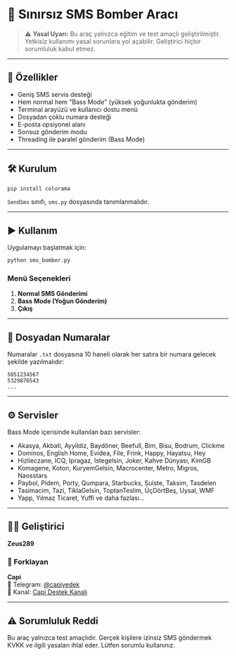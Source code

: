 # 📱 Sınırsız SMS Bomber Aracı

> ⚠️ **Yasal Uyarı:** Bu araç yalnızca eğitim ve test amaçlı geliştirilmiştir. Yetkisiz kullanımı yasal sorunlara yol açabilir. Geliştirici hiçbir sorumluluk kabul etmez.

---

## 🚀 Özellikler

- Geniş SMS servis desteği
- Hem normal hem "Bass Mode" (yüksek yoğunlukta gönderim)
- Terminal arayüzü ve kullanıcı dostu menü
- Dosyadan çoklu numara desteği
- E-posta opsiyonel alanı
- Sonsuz gönderim modu
- Threading ile paralel gönderim (Bass Mode)

---

## 🛠 Kurulum

```bash
pip install colorama
```

`SendSms` sınıfı, `sms.py` dosyasında tanımlanmalıdır.

---

## ▶️ Kullanım

Uygulamayı başlatmak için:

```bash
python sms_bomber.py
```

### Menü Seçenekleri

1. **Normal SMS Gönderimi**  
2. **Bass Mode (Yoğun Gönderim)**  
3. **Çıkış**

---

## 📂 Dosyadan Numaralar

Numaralar `.txt` dosyasına 10 haneli olarak her satıra bir numara gelecek şekilde yazılmalıdır:

```
5051234567
5329876543
...
```

---

## ⚙️ Servisler

Bass Mode içerisinde kullanılan bazı servisler:

- Akasya, Akbati, Ayyildiz, Baydöner, Beefull, Bim, Bisu, Bodrum, Clickme
- Dominos, English Home, Evidea, File, Frink, Happy, Hayatsu, Hey
- Hizlieczane, ICQ, Ipragaz, Istegelsin, Joker, Kahve Dünyası, KimGB
- Komagene, Koton, KuryemGelsin, Macrocenter, Metro, Migros, Naosstars
- Paybol, Pidem, Porty, Qumpara, Starbucks, Suiste, Taksim, Tasdelen
- Tasimacim, Tazi, TiklaGelsin, ToptanTeslim, ÜçDörtBeş, Uysal, WMF
- Yapp, Yılmaz Ticaret, Yuffi ve daha fazlası...

---

## 👨‍💻 Geliştirici

**Zeus289**  

### 🍴 Forklayan  
**Capi**  
📱 Telegram: [@capiyedek](https://t.me/capiyedek)  
📢 Kanal: [Capi Destek Kanalı](https://t.me/capiyedek_support)


---

## ⚠️ Sorumluluk Reddi

Bu araç yalnızca test amaçlıdır. Gerçek kişilere izinsiz SMS göndermek KVKK ve ilgili yasaları ihlal eder. Lütfen sorumlu kullanınız.








